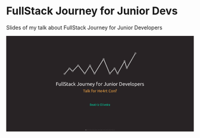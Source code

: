 # FullStack Journey for Junior Devs
Slides of my talk about FullStack Journey for Junior Developers

<p align="center">
    <img width="800" src="./src/img/main.png" />
</p>
